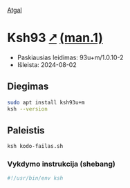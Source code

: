 [Atgal](./readme.md)

# Ksh93 [&#x2B67;](http://www.kornshell.com/) [(man.1)](https://linux.die.net/man/1/ksh93)

* Paskiausias leidimas: 93u+m/1.0.10-2
* Išleista: 2024-08-02

## Diegimas

```bash
sudo apt install ksh93u+m
ksh --version
```

## Paleistis

```bash
ksh kodo-failas.sh
```

### Vykdymo instrukcija (shebang)

```bash
#!/usr/bin/env ksh
```
